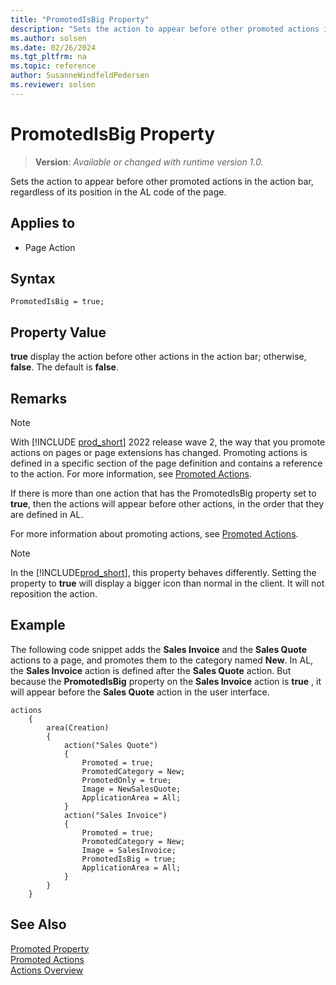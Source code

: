 ```yaml
---
title: "PromotedIsBig Property"
description: "Sets the action to appear before other promoted actions in the action bar, regardless of its position in the AL code of the page."
ms.author: solsen
ms.date: 02/26/2024
ms.tgt_pltfrm: na
ms.topic: reference
author: SusanneWindfeldPedersen
ms.reviewer: solsen
---
```

[//]: # (START>DO_NOT_EDIT)
[//]: # (IMPORTANT:Do not edit any of the content between here and the END>DO_NOT_EDIT.)
[//]: # (Any modifications should be made in the .xml files in the ModernDev repo.)
# PromotedIsBig Property
> **Version**: _Available or changed with runtime version 1.0._

Sets the action to appear before other promoted actions in the action bar, regardless of its position in the AL code of the page.

## Applies to
-   Page Action

[//]: # (IMPORTANT: END>DO_NOT_EDIT)


## Syntax

```AL
PromotedIsBig = true;
```
 
## Property Value  

**true** display the action before other actions in the action bar; otherwise, **false**. The default is **false**.  

## Remarks

> [!NOTE]  
> With [!INCLUDE [prod_short](../includes/prod_short.md)] 2022 release wave 2, the way that you promote actions on pages or page extensions has changed. Promoting actions is defined in a specific section of the page definition and contains a reference to the action. For more information, see [Promoted Actions](../devenv-promoted-actions.md).

If there is more than one action that has the PromotedIsBig property set to **true**, then the actions will appear before other actions, in the order that they are defined in AL.

For more information about promoting actions, see [Promoted Actions](../devenv-promoted-actions.md).

> [!NOTE]
> In the [!INCLUDE[prod_short](../includes/nav_windows_md.md)], this property behaves differently. Setting the property to **true** will display a bigger icon than normal in the client. It will not reposition the action.

## Example

The following code snippet adds the **Sales Invoice** and the **Sales Quote** actions to a page, and promotes them to the category named **New**. In AL, the **Sales Invoice** action is defined after the **Sales Quote** action. But because the **PromotedIsBig** property on the **Sales Invoice** action is **true** , it will appear before the **Sales Quote** action in the user interface.

```AL
actions
    {
        area(Creation)
        {
            action("Sales Quote")
            {
                Promoted = true;
                PromotedCategory = New;
                PromotedOnly = true;
                Image = NewSalesQuote;
                ApplicationArea = All;
            }
            action("Sales Invoice")
            {
                Promoted = true;
                PromotedCategory = New;
                Image = SalesInvoice;
                PromotedIsBig = true;
                ApplicationArea = All;
            }
        }
    }
```

## See Also  

[Promoted Property](devenv-promoted-property.md)   
[Promoted Actions](../devenv-promoted-actions.md)  
[Actions Overview](../devenv-actions-overview.md)  